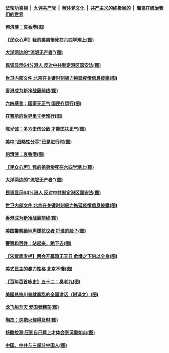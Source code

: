 ####  [法轮功真相](../../../../basic/blob/master/README.md?t=06050431) &nbsp;|&nbsp; [九评共产党](../../../../9ping.md/blob/master/README.md?t=06050431) &nbsp;|&nbsp; [解体党文化](../../../../jtdwh.md/blob/master/README.md?t=06050431)  &nbsp;|&nbsp; [共产主义的终极目的](../../../../gczydzjmd.md/blob/master/README.md?t=06050431) &nbsp;|&nbsp; [魔鬼在统治我们的世界](../../../../mgztzwmdsj.md/blob/master/README.md?t=06050431) 

#### [何清涟：哀香港(图)](../pages/p4/935431.md?t=06050431) 

#### [【民众心声】我的弟弟惨死在六四学潮上(图)](../pages/p4/935178.md?t=06050431) 

#### [大洋两边的“流氓无产者”(图)](../pages/p4/935357.md?t=06050431) 

#### [民调显示64%港人 反对中共制定港区国安法(图)](../pages/p4/935332.md?t=06050431) 

#### [世卫内部文件 北京在关键时刻极力拖延疫情信息披露(图)](../pages/p4/935310.md?t=06050431) 

#### [香港成为新冷战最前线(图)](../pages/p4/935312.md?t=06050431) 

#### [六四感言：国家无正气 国民冇运行(图)](../pages/p4/935441.md?t=06050431) 

#### [在智能的世界里寸步难行(图)](../pages/p4/935439.md?t=06050431) 

#### [陈光诚：多方击伤公敌 才能匡扶正气(图)](../pages/p4/935436.md?t=06050431) 

#### [美中“战略性分手”已是进行时(图)](../pages/p4/935434.md?t=06050431) 

#### [何清涟：哀香港(图)](../pages/p4/935431.md?t=06050431) 

#### [【民众心声】我的弟弟惨死在六四学潮上(图)](../pages/p4/935178.md?t=06050431) 

#### [大洋两边的“流氓无产者”(图)](../pages/p4/935357.md?t=06050431) 

#### [民调显示64%港人 反对中共制定港区国安法(图)](../pages/p4/935332.md?t=06050431) 

#### [世卫内部文件 北京在关键时刻极力拖延疫情信息披露(图)](../pages/p4/935310.md?t=06050431) 

#### [香港成为新冷战最前线(图)](../pages/p4/935312.md?t=06050431) 

#### [美国警察跪地声援抗议者 打谁的脸？(图)](../pages/p4/935307.md?t=06050431) 

#### [警察和百姓：站起来，跪下去(图)](../pages/p4/935316.md?t=06050431) 

#### [【宋紫凤专栏】两会开幕暗无天日 危墙之下何以全身(图)](../pages/p4/935298.md?t=06050431) 

#### [美式民主的暴力性格 北京不懂(图)](../pages/p4/935308.md?t=06050431) 

#### [【百年百首咏史】五十二：臭老九(图)](../pages/p4/935305.md?t=06050431) 

#### [美国总统川普就暴乱的全国讲话（附译文）(图)](../pages/p4/935304.md?t=06050431) 

#### [龙飞船升天 爱国者翻车(图)](../pages/p4/935240.md?t=06050431) 

#### [陶杰：这把火烧得及时(图)](../pages/p4/935239.md?t=06050431) 

#### [核酸检测 压到自己肩上才体会到沉重如山(图)](../pages/p4/935238.md?t=06050431) 

#### [中国、中共与三部分中国人(图)](../pages/p4/935234.md?t=06050431) 

